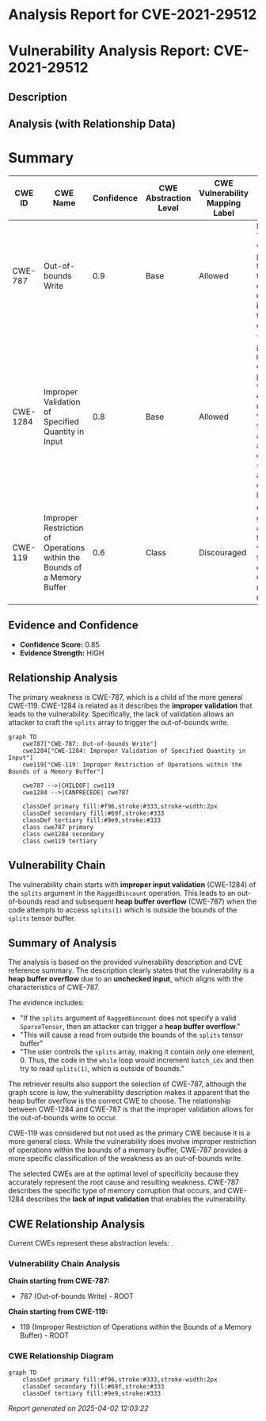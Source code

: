 # Analysis Report for CVE-2021-29512

# Vulnerability Analysis Report: CVE-2021-29512

## Description



## Analysis (with Relationship Data)

# Summary
| CWE ID | CWE Name | Confidence | CWE Abstraction Level | CWE Vulnerability Mapping Label | CWE-Vulnerability Mapping Notes |
|---|---|---|---|---|---|
| CWE-787 | Out-of-bounds Write | 0.9 | Base | Allowed | Primary CWE. The code writes data past the end of the `splits` tensor's buffer due to the **unchecked input**, leading to memory corruption. |
| CWE-1284 | Improper Validation of Specified Quantity in Input | 0.8 | Base | Allowed | The `splits` input to the `RaggedBincount` op is not properly validated to ensure it represents a valid `SparseTensor`, allowing an attacker to control the `splits` array and cause an out-of-bounds read. |
| CWE-119 | Improper Restriction of Operations within the Bounds of a Memory Buffer | 0.6 | Class | Discouraged | CWE-119 is a general class, and although the vulnerability falls under this category, CWE-787 is a more specific match. |

## Evidence and Confidence

*   **Confidence Score:** 0.85
*   **Evidence Strength:** HIGH

## Relationship Analysis
The primary weakness is CWE-787, which is a child of the more general CWE-119. CWE-1284 is related as it describes the **improper validation** that leads to the vulnerability. Specifically, the lack of validation allows an attacker to craft the `splits` array to trigger the out-of-bounds write.

```mermaid
graph TD
    cwe787["CWE-787: Out-of-bounds Write"]
    cwe1284["CWE-1284: Improper Validation of Specified Quantity in Input"]
    cwe119["CWE-119: Improper Restriction of Operations within the Bounds of a Memory Buffer"]

    cwe787 -->|CHILDOF| cwe119
    cwe1284 -->|CANPRECEDE| cwe787

    classDef primary fill:#f96,stroke:#333,stroke-width:2px
    classDef secondary fill:#69f,stroke:#333
    classDef tertiary fill:#9e9,stroke:#333
    class cwe787 primary
    class cwe1284 secondary
    class cwe119 tertiary
```

## Vulnerability Chain
The vulnerability chain starts with **improper input validation** (CWE-1284) of the `splits` argument in the `RaggedBincount` operation. This leads to an out-of-bounds read and subsequent **heap buffer overflow** (CWE-787) when the code attempts to access `splits(1)` which is outside the bounds of the `splits` tensor buffer.

## Summary of Analysis
The analysis is based on the provided vulnerability description and CVE reference summary. The description clearly states that the vulnerability is a **heap buffer overflow** due to an **unchecked input**, which aligns with the characteristics of CWE-787.

The evidence includes:
- "If the `splits` argument of `RaggedBincount` does not specify a valid `SparseTensor`, then an attacker can trigger a **heap buffer overflow**."
- "This will cause a read from outside the bounds of the `splits` tensor buffer"
- "The user controls the `splits` array, making it contain only one element, 0. Thus, the code in the `while` loop would increment `batch_idx` and then try to read `splits(1)`, which is outside of bounds."

The retriever results also support the selection of CWE-787, although the graph score is low, the vulnerability description makes it apparent that the heap buffer overflow is the correct CWE to choose. The relationship between CWE-1284 and CWE-787 is that the improper validation allows for the out-of-bounds write to occur.

CWE-119 was considered but not used as the primary CWE because it is a more general class. While the vulnerability does involve improper restriction of operations within the bounds of a memory buffer, CWE-787 provides a more specific classification of the weakness as an out-of-bounds write.

The selected CWEs are at the optimal level of specificity because they accurately represent the root cause and resulting weakness. CWE-787 describes the specific type of memory corruption that occurs, and CWE-1284 describes the **lack of input validation** that enables the vulnerability.


## CWE Relationship Analysis

Current CWEs represent these abstraction levels: .


### Vulnerability Chain Analysis

**Chain starting from CWE-787:**
- 787 (Out-of-bounds Write) - ROOT


**Chain starting from CWE-119:**
- 119 (Improper Restriction of Operations within the Bounds of a Memory Buffer) - ROOT



### CWE Relationship Diagram

```mermaid
graph TD
    classDef primary fill:#f96,stroke:#333,stroke-width:2px
    classDef secondary fill:#69f,stroke:#333
    classDef tertiary fill:#9e9,stroke:#333
```



*Report generated on 2025-04-02 12:03:22*
